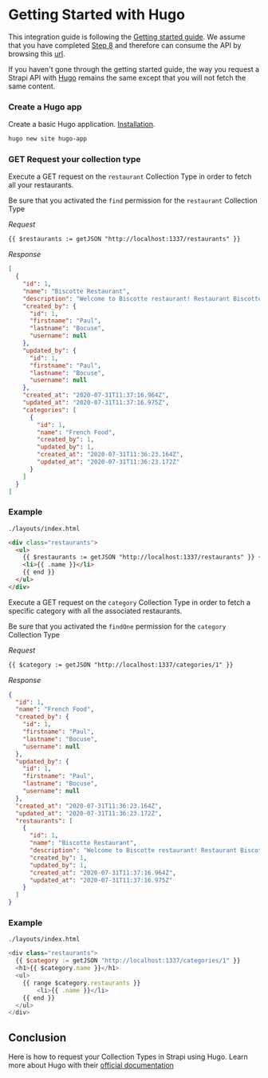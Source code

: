 # Getting Started with Hugo

This integration guide is following the [Getting started guide](../getting-started/quick-start.html). We assume that you have completed [Step 8](../getting-started/quick-start.html#_8-consume-the-content-type-s-api) and therefore can consume the API by browsing this [url](http://localhost:1337/restaurants).

If you haven't gone through the getting started guide, the way you request a Strapi API with [Hugo](https://gohugo.io/) remains the same except that you will not fetch the same content.

### Create a Hugo app

Create a basic Hugo application. [Installation](https://gohugo.io/getting-started/installing/).

```bash
hugo new site hugo-app
```

### GET Request your collection type

Execute a GET request on the `restaurant` Collection Type in order to fetch all your restaurants.

Be sure that you activated the `find` permission for the `restaurant` Collection Type

_Request_

```html
{{ $restaurants := getJSON "http://localhost:1337/restaurants" }}
```

_Response_

```json
[
  {
    "id": 1,
    "name": "Biscotte Restaurant",
    "description": "Welcome to Biscotte restaurant! Restaurant Biscotte offers a cuisine based on fresh, quality products, often local, organic when possible, and always produced by passionate producers.",
    "created_by": {
      "id": 1,
      "firstname": "Paul",
      "lastname": "Bocuse",
      "username": null
    },
    "updated_by": {
      "id": 1,
      "firstname": "Paul",
      "lastname": "Bocuse",
      "username": null
    },
    "created_at": "2020-07-31T11:37:16.964Z",
    "updated_at": "2020-07-31T11:37:16.975Z",
    "categories": [
      {
        "id": 1,
        "name": "French Food",
        "created_by": 1,
        "updated_by": 1,
        "created_at": "2020-07-31T11:36:23.164Z",
        "updated_at": "2020-07-31T11:36:23.172Z"
      }
    ]
  }
]
```

### Example

`./layouts/index.html`

```html
<div class="restaurants">
  <ul>
    {{ $restaurants := getJSON "http://localhost:1337/restaurants" }} {{ range $restaurants }}
    <li>{{ .name }}</li>
    {{ end }}
  </ul>
</div>
```

Execute a GET request on the `category` Collection Type in order to fetch a specific category with all the associated restaurants.

Be sure that you activated the `findOne` permission for the `category` Collection Type

_Request_

```html
{{ $category := getJSON "http://localhost:1337/categories/1" }}
```

_Response_

```json
{
  "id": 1,
  "name": "French Food",
  "created_by": {
    "id": 1,
    "firstname": "Paul",
    "lastname": "Bocuse",
    "username": null
  },
  "updated_by": {
    "id": 1,
    "firstname": "Paul",
    "lastname": "Bocuse",
    "username": null
  },
  "created_at": "2020-07-31T11:36:23.164Z",
  "updated_at": "2020-07-31T11:36:23.172Z",
  "restaurants": [
    {
      "id": 1,
      "name": "Biscotte Restaurant",
      "description": "Welcome to Biscotte restaurant! Restaurant Biscotte offers a cuisine based on fresh, quality products, often local, organic when possible, and always produced by passionate producers.",
      "created_by": 1,
      "updated_by": 1,
      "created_at": "2020-07-31T11:37:16.964Z",
      "updated_at": "2020-07-31T11:37:16.975Z"
    }
  ]
}
```

### Example

`./layouts/index.html`

```js
<div class="restaurants">
  {{ $category := getJSON "http://localhost:1337/categories/1" }}
  <h1>{{ $category.name }}</h1>
  <ul>
    {{ range $category.restaurants }}
        <li>{{ .name }}</li>
    {{ end }}
  </ul>
</div>
```

## Conclusion

Here is how to request your Collection Types in Strapi using Hugo.
Learn more about Hugo with their [official documentation](https://gohugo.io/documentation/)
